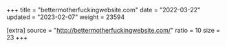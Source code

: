 +++
title = "bettermotherfuckingwebsite.com"
date = "2022-03-22"
updated = "2023-02-07"
weight = 23594

[extra]
source = "http://bettermotherfuckingwebsite.com/"
ratio = 10
size = 23
+++
